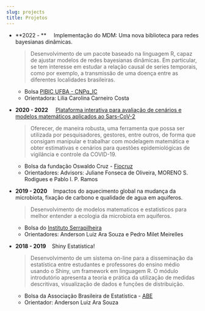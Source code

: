 ```yaml
---
slug: projects
title: Projetos
---
```


- **2022 - ** &nbsp; &nbsp; Implementação do MDM: Uma nova biblioteca para redes bayesianas dinâmicas.

    >Desenvolvimento de um pacote baseado na linguagem R, capaz de ajustar modelos de redes bayesianas dinâmicas. Em particular, se tem interesse em estudar a relação causal de series temporais, como por exemplo, a transmissão de uma doença entre as diferentes localidades brasileiras.
    
    + Bolsa [PIBIC UFBA - CNPq_IC](https://sisbic.ufba.br/sisbic/Welcome.do###)
    + Orientadora: Lilia Carolina Carneiro Costa


- **2020 - 2022** &nbsp; &nbsp; [Plataforma interativa para avaliação de cenários e modelos matemáticos aplicados ao Sars-CoV-2](https://modelacovid19.rondonia.fiocruz.br/shiny/covidApp/)

    >Oferecer, de maneira robusta, uma ferramenta que possa ser utilizada por pesquisadores, gestores, entre outros, de forma que consigam manipular e trabalhar com modelagem matemática e obter estimativas e cenários para questões epidemiológicas de vigilância e controle da COVID-19.
    
    + Bolsa da fundação Oswaldo Cruz - [Fiocruz](https://portal.fiocruz.br/)
    + Orientadores: Advisors: Juliane Fonseca de Oliveira, MORENO S. Rodigues e Pablo I. P. Ramos
    
- **2019 - 2020** &nbsp;&nbsp; Impactos do aquecimento global na mudança da microbiota, fixação de carbono e qualidade de agua em aquiferos.


    >Desenvolvimento de modelos matematicos e estatisticos para melhor entender a ecologia da microbiota em aquiferos.

  + Bolsa do [Instituto Serrapilheira](https://serrapilheira.org/)
  + Orientadores: Anderson Luiz Ara Souza e Pedro Milet Meirelles 
  

- **2018 - 2019** &nbsp;&nbsp; Shiny Estatística!
    
    >Desenvolvimento de um sistema on-line para a disseminação da estatística entre estudantes e professores do ensino médio usando o Shiny, um framework em linguagem R. O módulo introdutório apresenta a teoria e prática da utilização de medidas descritivas, visualização de dados e funções de distribuição.

  + Bolsa da Associação Brasileira de Estatística - [ABE](http://www.redeabe.org.br/site/)
  + Orientador: Anderson Luiz Ara Souza
  
